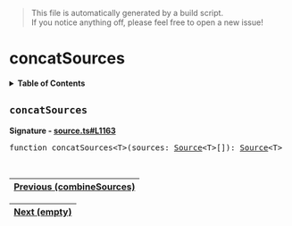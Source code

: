 > This file is automatically generated by a build script.<br>If you notice anything off, please feel free to open a new issue!

# concatSources

<details><summary><b>Table of Contents</b></summary>

1. [<code>concatSources</code>](#concatSources)</details>

## <a name="concatSources"></a><code>concatSources</code>

<b>Signature - [source.ts#L1163](..\/..\/packages\/core\/src\/source.ts#L1163)</b>

<pre>function concatSources&lt;T&gt;(sources: <a href="00-Source.md#Source-Interface">Source</a>&lt;T&gt;[]): <a href="00-Source.md#Source-Interface">Source</a>&lt;T&gt;</pre><br>

| [Previous \(combineSources\)](08-combineSources.md#readme) |
| --- |

<div align="right">

| [Next \(empty\)](10-empty.md#readme) |
| --- |
</div>
